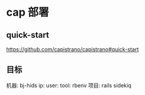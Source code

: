 # cap 部署

## quick-start

<https://github.com/capistrano/capistrano#quick-start>

## 目标

机器: bj-hids
  ip:
  user:
  tool: rbenv
项目:
  rails
  sidekiq

